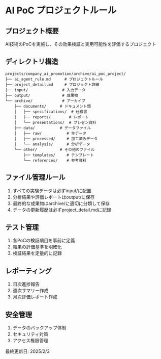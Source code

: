 # AI PoC プロジェクトルール

## プロジェクト概要
AI技術のPoCを実施し、その効果検証と実用可能性を評価するプロジェクト

## ディレクトリ構造
```
projects/company_ai_promotion/archive/ai_poc_project/
├── ai_agent_rule.md      # プロジェクトルール
├── project_detail.md     # プロジェクト詳細
├── input/               # 入力データ
├── output/              # 成果物
└── archive/             # アーカイブ
    ├── documents/      # ドキュメント類
    │   ├── specifications/  # 仕様書
    │   ├── reports/        # レポート
    │   └── presentations/  # プレゼン資料
    ├── data/           # データファイル
    │   ├── raw/           # 生データ
    │   ├── processed/     # 加工済みデータ
    │   └── analysis/      # 分析データ
    └── other/          # その他のファイル
        ├── templates/     # テンプレート
        └── references/    # 参考資料
```

## ファイル管理ルール
1. すべての実験データは必ずinput/に配置
2. 分析結果や評価レポートはoutput/に保存
3. 最終的な成果物はarchive/に適切に分類して保存
4. データの更新履歴は必ずproject_detail.mdに記録

## テスト管理
1. 各PoCの検証項目を事前に定義
2. 結果の評価基準を明確化
3. 検証結果を定量的に記録

## レポーティング
1. 日次進捗報告
2. 週次サマリー作成
3. 月次評価レポート作成

## 安全管理
1. データのバックアップ体制
2. セキュリティ対策
3. アクセス権限管理

最終更新日: 2025/2/3